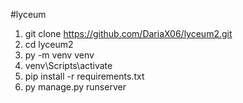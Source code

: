 #lyceum
1. git clone https://github.com/DariaX06/lyceum2.git
2. cd lyceum2
4. py -m venv venv
5. venv\Scripts\activate
6. pip install -r requirements.txt
7. py manage.py runserver
